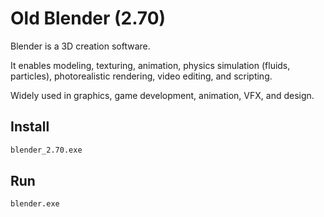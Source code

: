 # Old Blender (2.70)

Blender is a 3D creation software.  

It enables modeling, texturing, animation, physics simulation (fluids, particles), photorealistic rendering, video editing, and scripting.  

Widely used in graphics, game development, animation, VFX, and design.

## Install

```bash
blender_2.70.exe
```

## Run

```bash
blender.exe
```
